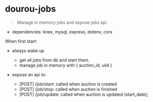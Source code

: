 # dourou-jobs
> Manage in memory jobs and expose jobs api.

* dependencies: knex, mysql, express, dotenv, cors

When first start:
* always wake up
  * get all jobs from db and start them.
  * manage job in memory with { auction_id, uiid }

* expose an api to: 
  * [POST] /job/start: called when auction is created
  * [POST] /job/stop: called when auction is finished
  * [POST] /job/update: called when auction is updated (start_date);
